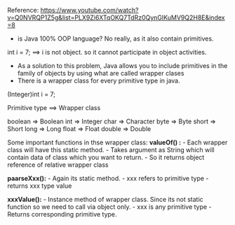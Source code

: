 
Reference: https://www.youtube.com/watch?v=Q0NVRQP1Z5g&list=PLX9Zi6XTqOKQ7TdRz0QynGIKuMV9Q2H8E&index=8

- is Java 100% OOP language? No really, as it also contain primitives. 

int i = 7; ==>  i is not object. so it cannot participate in object activities. 

- As a solution to this problem, Java allows you to include primitives in the family of objects by using what are called wrapper clases
- There is a wrapper class for every primitive type in java. 

(Integer)int i = 7;

Primitive type ==> Wrapper class

boolean => Boolean
int => Integer
char => Character
byte => Byte 
short => Short
long => Long 
float => Float 
double => Double

Some important functions in thse wrapper class: 
**valueOf() :** 
              - Each wrapper class will have this static method. 
              - Takes argument as String which will contain data of class  which you want to return. 
              -  So it returns object reference of relative wrapper class

**paarseXxx():**
              - Again its static method. 
              - xxx refers to primitive type
              - returns xxx type value 
              
**xxxValue():**
              - Instance method of wrapper class. Since its not static function so we need to call via object only. 
              - xxx is any primitive type
              - Returns corresponding primitive type. 

